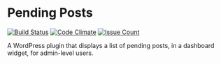 # Pending Posts

[![Build Status](https://travis-ci.org/MITLibraries/wp-pending-posts.svg?branch=master)](https://travis-ci.org/MITLibraries/wp-pending-posts)
[![Code Climate](https://codeclimate.com/github/MITLibraries/wp-pending-posts/badges/gpa.svg)](https://codeclimate.com/github/MITLibraries/wp-pending-posts)
[![Issue Count](https://codeclimate.com/github/MITLibraries/wp-pending-posts/badges/issue_count.svg)](https://codeclimate.com/github/MITLibraries/wp-pending-posts)

A WordPress plugin that displays a list of pending posts, in a dashboard widget, for admin-level users.
